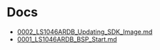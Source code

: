 # Docs

* [0002_LS1046ARDB_Updating_SDK_Image.md](0002_LS1046ARDB_Updating_SDK_Image.md)
* [0001_LS1046ARDB_BSP_Start.md](0001_LS1046ARDB_BSP_Start.md)
